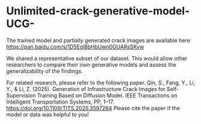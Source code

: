 # Unlimited-crack-generative-model-UCG-
The trained model and partially generated crack images are available here
https://pan.baidu.com/s/1D5Egl8bHbUwn0GUARsSKvw

We shared a representative subset of our dataset. This would allow other researchers to compare their own generative models and assess the generalizability of the findings.

For related research, please refer to the following paper.
Qin, S., Fang, Y., Li, Y., & Li, Z. (2025). Generation of Infrastructure Crack Images for Self-Supervision Training Based on Diffusion Model. IEEE Transactions on Intelligent Transportation Systems, PP, 1–17. https://doi.org/10.1109/TITS.2025.3597284
Please cite the paper if the model or data was helpful to you!
